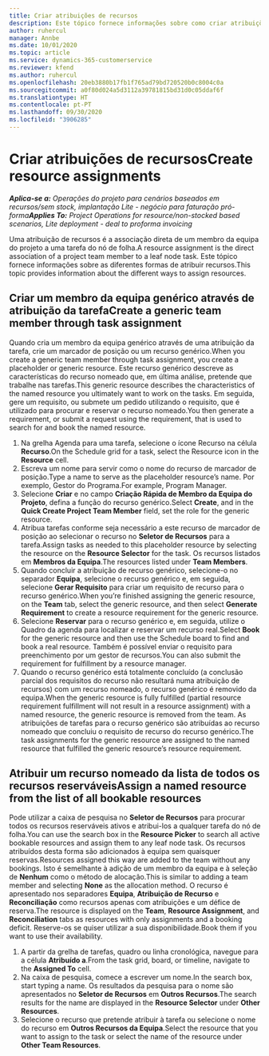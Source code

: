 ```yaml
---
title: Criar atribuições de recursos
description: Este tópico fornece informações sobre como criar atribuições de recursos genéricos e nomeados.
author: ruhercul
manager: Annbe
ms.date: 10/01/2020
ms.topic: article
ms.service: dynamics-365-customerservice
ms.reviewer: kfend
ms.author: ruhercul
ms.openlocfilehash: 20eb3880b17fb1f765ad79bd720520b0c8004c0a
ms.sourcegitcommit: a0f80d024a5d3112a39781815bd31d0c05ddaf6f
ms.translationtype: HT
ms.contentlocale: pt-PT
ms.lasthandoff: 09/30/2020
ms.locfileid: "3906285"
---
```

# <a name="create-resource-assignments"></a><span data-ttu-id="ca87f-103">Criar atribuições de recursos</span><span class="sxs-lookup"><span data-stu-id="ca87f-103">Create resource assignments</span></span>

<span data-ttu-id="ca87f-104">_**Aplica-se a:** Operações do projeto para cenários baseados em recursos/sem stock, implantação Lite - negócio para faturação pró-forma_</span><span class="sxs-lookup"><span data-stu-id="ca87f-104">_**Applies To:** Project Operations for resource/non-stocked based scenarios, Lite deployment - deal to proforma invoicing_</span></span>


<span data-ttu-id="ca87f-105">Uma atribuição de recursos é a associação direta de um membro da equipa do projeto a uma tarefa do nó de folha.</span><span class="sxs-lookup"><span data-stu-id="ca87f-105">A resource assignment is the direct association of a project team member to a leaf node task.</span></span> <span data-ttu-id="ca87f-106">Este tópico fornece informações sobre as diferentes formas de atribuir recursos.</span><span class="sxs-lookup"><span data-stu-id="ca87f-106">This topic provides information about the different ways to assign resources.</span></span>

## <a name="create-a-generic-team-member-through-task-assignment"></a><span data-ttu-id="ca87f-107">Criar um membro da equipa genérico através de atribuição da tarefa</span><span class="sxs-lookup"><span data-stu-id="ca87f-107">Create a generic team member through task assignment</span></span>


<span data-ttu-id="ca87f-108">Quando cria um membro da equipa genérico através de uma atribuição da tarefa, crie um marcador de posição ou um recurso genérico.</span><span class="sxs-lookup"><span data-stu-id="ca87f-108">When you create a generic team member through task assignment, you create a placeholder or generic resource.</span></span> <span data-ttu-id="ca87f-109">Este recurso genérico descreve as características do recurso nomeado que, em última análise, pretende que trabalhe nas tarefas.</span><span class="sxs-lookup"><span data-stu-id="ca87f-109">This generic resource describes the characteristics of the named resource you ultimately want to work on the tasks.</span></span> <span data-ttu-id="ca87f-110">Em seguida, gere um requisito, ou submete um pedido utilizando o requisito, que é utilizado para procurar e reservar o recurso nomeado.</span><span class="sxs-lookup"><span data-stu-id="ca87f-110">You then generate a requirement, or submit a request using the requirement, that is used to search for and book the named resource.</span></span>

1. <span data-ttu-id="ca87f-111">Na grelha Agenda para uma tarefa, selecione o ícone Recurso na célula **Recurso**.</span><span class="sxs-lookup"><span data-stu-id="ca87f-111">On the Schedule grid for a task, select the Resource icon in the **Resource** cell.</span></span>
2. <span data-ttu-id="ca87f-112">Escreva um nome para servir como o nome do recurso de marcador de posição.</span><span class="sxs-lookup"><span data-stu-id="ca87f-112">Type a name to serve as the placeholder resource’s name.</span></span> <span data-ttu-id="ca87f-113">Por exemplo, Gestor do Programa.</span><span class="sxs-lookup"><span data-stu-id="ca87f-113">For example, Program Manager.</span></span>
3. <span data-ttu-id="ca87f-114">Selecione **Criar** e no campo **Criação Rápida de Membro da Equipa do Projeto**, defina a função do recurso genérico.</span><span class="sxs-lookup"><span data-stu-id="ca87f-114">Select **Create**, and in the **Quick Create Project Team Member** field, set the role for the generic resource.</span></span>
4. <span data-ttu-id="ca87f-115">Atribua tarefas conforme seja necessário a este recurso de marcador de posição ao selecionar o recurso no **Seletor de Recursos** para a tarefa.</span><span class="sxs-lookup"><span data-stu-id="ca87f-115">Assign tasks as needed to this placeholder resource by selecting the resource on the **Resource Selector** for the task.</span></span> <span data-ttu-id="ca87f-116">Os recursos listados em **Membros da Equipa**.</span><span class="sxs-lookup"><span data-stu-id="ca87f-116">The resources listed under **Team Members**.</span></span>
5. <span data-ttu-id="ca87f-117">Quando concluir a atribuição de recurso genérico, selecione-o no separador **Equipa**, selecione o recurso genérico e, em seguida, selecione **Gerar Requisito** para criar um requisito de recurso para o recurso genérico.</span><span class="sxs-lookup"><span data-stu-id="ca87f-117">When you’re finished assigning the generic resource, on the **Team** tab, select the generic resource, and then select **Generate Requirement** to create a resource requirement for the generic resource.</span></span>
6. <span data-ttu-id="ca87f-118">Selecione **Reservar** para o recurso genérico e, em seguida, utilize o Quadro da agenda para localizar e reservar um recurso real.</span><span class="sxs-lookup"><span data-stu-id="ca87f-118">Select **Book** for the generic resource and then use the Schedule board to find and book a real resource.</span></span> <span data-ttu-id="ca87f-119">Também é possível enviar o requisito para preenchimento por um gestor de recursos.</span><span class="sxs-lookup"><span data-stu-id="ca87f-119">You can also submit the requirement for fulfillment by a resource manager.</span></span>
7. <span data-ttu-id="ca87f-120">Quando o recurso genérico está totalmente concluído (a conclusão parcial dos requisitos do recurso não resultará numa atribuição de recursos) com um recurso nomeado, o recurso genérico é removido da equipa.</span><span class="sxs-lookup"><span data-stu-id="ca87f-120">When the generic resource is fully fulfilled (partial resource requirement fulfillment will not result in a resource assignment) with a named resource, the generic resource is removed from the team.</span></span> <span data-ttu-id="ca87f-121">As atribuições de tarefas para o recurso genérico são atribuídas ao recurso nomeado que concluiu o requisito de recurso do recurso genérico.</span><span class="sxs-lookup"><span data-stu-id="ca87f-121">The task assignments for the generic resource are assigned to the named resource that fulfilled the generic resource’s resource requirement.</span></span>

## <a name="assign-a-named-resource-from-the-list-of-all-bookable-resources"></a><span data-ttu-id="ca87f-122">Atribuir um recurso nomeado da lista de todos os recursos reserváveis</span><span class="sxs-lookup"><span data-stu-id="ca87f-122">Assign a named resource from the list of all bookable resources</span></span>

<span data-ttu-id="ca87f-123">Pode utilizar a caixa de pesquisa no **Seletor de Recursos** para procurar todos os recursos reserváveis ativos e atribui-los a qualquer tarefa do nó de folha.</span><span class="sxs-lookup"><span data-stu-id="ca87f-123">You can use the search box in the **Resource Picker** to search all active bookable resources and assign them to any leaf node task.</span></span> <span data-ttu-id="ca87f-124">Os recursos atribuídos desta forma são adicionados à equipa sem quaisquer reservas.</span><span class="sxs-lookup"><span data-stu-id="ca87f-124">Resources assigned this way are added to the team without any bookings.</span></span> <span data-ttu-id="ca87f-125">Isto é semelhante à adição de um membro da equipa e à seleção de **Nenhum** como o método de alocação.</span><span class="sxs-lookup"><span data-stu-id="ca87f-125">This is similar to adding a team member and selecting **None** as the allocation method.</span></span> <span data-ttu-id="ca87f-126">O recurso é apresentado nos separadores **Equipa**, **Atribuição de Recurso** e **Reconciliação** como recursos apenas com atribuições e um défice de reserva.</span><span class="sxs-lookup"><span data-stu-id="ca87f-126">The resource is displayed on the **Team**, **Resource Assignment**, and **Reconciliation** tabs as resources with only assignments and a booking deficit.</span></span> <span data-ttu-id="ca87f-127">Reserve-os se quiser utilizar a sua disponibilidade.</span><span class="sxs-lookup"><span data-stu-id="ca87f-127">Book them if you want to use their availability.</span></span>

1. <span data-ttu-id="ca87f-128">A partir da grelha de tarefas, quadro ou linha cronológica, navegue para a célula **Atribuído a**.</span><span class="sxs-lookup"><span data-stu-id="ca87f-128">From the task grid, board, or timeline, navigate to the **Assigned To** cell.</span></span>
2. <span data-ttu-id="ca87f-129">Na caixa de pesquisa, comece a escrever um nome.</span><span class="sxs-lookup"><span data-stu-id="ca87f-129">In the search box, start typing a name.</span></span> <span data-ttu-id="ca87f-130">Os resultados da pesquisa para o nome são apresentados no **Seletor de Recursos** em **Outros Recursos**.</span><span class="sxs-lookup"><span data-stu-id="ca87f-130">The search results for the name are displayed in the **Resource Selector** under **Other Resources**.</span></span>
3. <span data-ttu-id="ca87f-131">Selecione o recurso que pretende atribuir à tarefa ou selecione o nome do recurso em **Outros Recursos da Equipa**.</span><span class="sxs-lookup"><span data-stu-id="ca87f-131">Select the resource that you want to assign to the task or select the name of the resource under **Other Team Resources**.</span></span>
